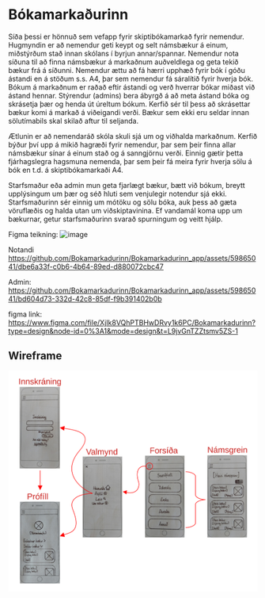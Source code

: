 # Bókamarkaðurinn

Síða þessi er hönnuð sem vefapp fyrir skiptibókamarkað fyrir nemendur. Hugmyndin er að nemendur geti keypt og selt námsbækur á einum, miðstýrðum stað innan skólans í byrjun annar/spannar. Nemendur nota síðuna til að finna námsbækur á markaðnum auðveldlega og geta tekið bækur frá á síðunni. Nemendur ættu að fá hærri upphæð fyrir bók í góðu ástandi en á stöðum s.s. A4, þar sem nemendur fá sáralítið fyrir hverja bók. Bókum á markaðnum er raðað eftir ástandi og verð hverrar bókar miðast við ástand hennar. Stýrendur (admins) bera ábyrgð á að meta ástand bóka og skrásetja þær og henda út úreltum bókum. Kerfið sér til þess að skrásettar bækur komi á markað á viðeigandi verði. Bækur sem ekki eru seldar innan sölutímabils skal skilað aftur til seljanda.

Ætlunin er að nemendaráð skóla skuli sjá um og viðhalda markaðnum. Kerfið býður því upp á mikið hagræði fyrir nemendur, þar sem þeir finna allar námsbækur sínar á einum stað og á sanngjörnu verði. Einnig gætir þetta fjárhagslegra hagsmuna nemenda, þar sem þeir fá meira fyrir hverja sölu á bók en t.d. á skiptibókamarkaði A4.

Starfsmaður eða admin mun geta fjarlægt bækur, bætt við bókum, breytt upplýsingum um þær og séð hluti sem venjulegir notendur sjá ekki. Starfsmaðurinn sér einnig um mótöku og sölu bóka, auk þess að gæta vöruflæðis og halda utan um viðskiptavinina. Ef vandamál koma upp um bækurnar, getur starfsmaðurinn svarað spurningum og veitt hjálp.

Figma teikning:
![image](https://github.com/Bokamarkadurinn/Bokamarkadurinn_app/assets/59865041/5e70eefe-1abb-48cb-8aa3-68ecc6f4b9aa)

Notandi
https://github.com/Bokamarkadurinn/Bokamarkadurinn_app/assets/59865041/dbe6a33f-c0b6-4b64-89ed-d880072cbc47

Admin:
https://github.com/Bokamarkadurinn/Bokamarkadurinn_app/assets/59865041/bd604d73-332d-42c8-85df-f9b391402b0b



figma link: https://www.figma.com/file/XjIk8VQhPTBHwDRvy1k6PC/Bokamarkadurinn?type=design&node-id=0%3A1&mode=design&t=L9jvGnTZZtsmv5ZS-1

## Wireframe

![Wireframe](https://github.com/Bokamarkadurinn/Bokamarkadurinn_app/blob/main/myndir/Wireframe.jpg?raw=true)
